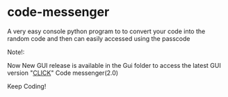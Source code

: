 # code-messenger
A very easy console python program to  to convert your code into the random code and then can easily accessed using the passcode 

Note!:

Now New GUI release is available in the Gui folder
to access the latest GUI version "[CLICK]([https://github.com/Sumitcoders/](https://github.com/Sumitcoders/code-messenger/tree/main/code%20mesenger(GUI))https://github.com/Sumitcoders/code-messenger/tree/main/code%20mesenger(GUI))" Code messenger(2.0)

Keep Coding!

